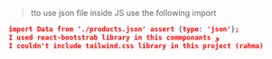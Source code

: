 > tto use json file inside JS use the following import
```JSON
import Data from './products.json' assert {type: 'json'};
I used react-bootstrab library in this commponants و
I couldn't include tailwind.css library in this project (rahma)
